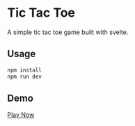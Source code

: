 # Tic Tac Toe
A simple tic tac toe game built with svelte.

## Usage
```bash
npm install
npm run dev
```

## Demo
[Play Now](https://mert574.github.io/tic-tac-toe)
